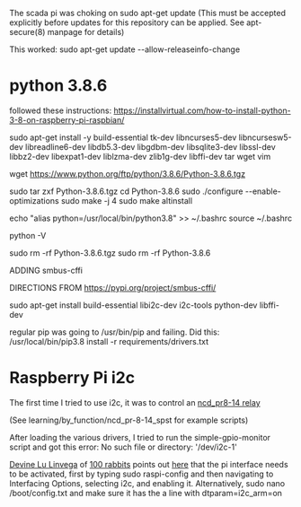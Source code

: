 The scada pi was choking on sudo apt-get update 
(This must be accepted explicitly before updates for this repository can be applied. See apt-secure(8) manpage for details)

This worked:
sudo apt-get update --allow-releaseinfo-change

# python 3.8.6

followed these instructions:
https://installvirtual.com/how-to-install-python-3-8-on-raspberry-pi-raspbian/


sudo apt-get install -y build-essential tk-dev libncurses5-dev libncursesw5-dev 
libreadline6-dev libdb5.3-dev libgdbm-dev libsqlite3-dev libssl-dev libbz2-dev 
libexpat1-dev liblzma-dev zlib1g-dev libffi-dev tar wget vim

wget https://www.python.org/ftp/python/3.8.6/Python-3.8.6.tgz

sudo tar zxf Python-3.8.6.tgz
cd Python-3.8.6
sudo ./configure --enable-optimizations
sudo make -j 4
sudo make altinstall


echo "alias python=/usr/local/bin/python3.8" >> ~/.bashrc
source ~/.bashrc

python -V

sudo rm -rf Python-3.8.6.tgz
sudo rm -rf Python-3.8.6


ADDING smbus-cffi

DIRECTIONS FROM  https://pypi.org/project/smbus-cffi/

sudo apt-get install build-essential libi2c-dev i2c-tools python-dev libffi-dev


regular pip was going to /usr/bin/pip and failing. Did this:
 /usr/local/bin/pip3.8 install -r requirements/drivers.txt


# Raspberry Pi i2c 

The first time I tried to use i2c, it was to control an [ncd_pr8-14 relay](https://docs.google.com/document/d/1DurCUDddqoAkloZs7OPQh909biuquTCC3XDcZe132yg/edit)


(See learning/by_function/ncd_pr-8-14_spst for example scripts)


After loading the various drivers, I tried to run the simple-gpio-monitor script and got this error:
 No such file or directory: '/dev/i2c-1'


[Devine Lu Linvega](https://github.com/neauoire) of [100 rabbits](http://100r.co/site/about_us.html) points out [here](https://github.com/pimoroni/inky-phat/issues/28) that the pi interface needs to be activated, first by typing sudo raspi-config and then
navigating to Interfacing Options, selecting i2c, and enabling it. Alternatively,
sudo nano /boot/config.txt and make sure it has the a line with dtparam=i2c_arm=on

